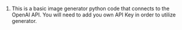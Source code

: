 1. This is a basic image generator python code that connects to the OpenAI API. You will need to add you own API Key in order to utilize generator. 

